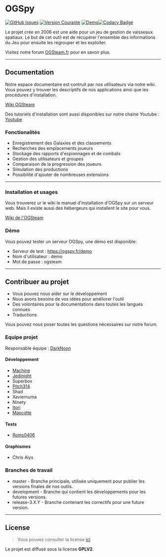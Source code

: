 # OGSpy

[![GitHub Issues](https://img.shields.io/github/issues/OGSTeam/ogspy.svg)](https://github.com/OGSTeam/ogspy/issues) [![Version Courante](https://img.shields.io/badge/version-3.3.7-green.svg)](https://github.com/OGSTeam/ogspy) [![Demo](https://img.shields.io/badge/demo-online-green.svg)](http://ogspy.fr/demo)[![Codacy Badge](https://api.codacy.com/project/badge/Grade/e15bf326567d45c3aea25192f46aa596)](https://www.codacy.com/app/OGSteam/ogspy?utm_source=github.com&amp;utm_medium=referral&amp;utm_content=OGSteam/ogspy&amp;utm_campaign=Badge_Grade)

Le projet crée en 2006 est une aide pour un jeu de gestion de vaisseaux spatiaux.
Le but de cet outil est de récupérer l'ensemble des informations du Jeu pour ensuite les regrouper et les exploiter.

Visitez notre forum [OGSteam.fr](https://forum.ogsteam.eu) pour en savoir plus.

---

## Documentation

Notre espace documentaire est contruit par nos utilisateurs via notre wiki. Vous pouvez y trouver les descriptifs de nos applications ainsi que les procédures d'installation.

[Wiki OGSteam](https://wiki.ogsteam.eu)

Des tutoriels d'installation sont aussi disponibles sur notre chaine Youtube : [Youtube](https://www.youtube.com/playlist?list=PLF1RvCcSTS6M28sPpadlerKcuwhhTBtrQ)

### Fonctionalités
-    Enregistrement des Galaxies et des classements
-    Recherches des emplacements joueurs
-    Stockage des rapports d'espionnages et de combats
-    Gestion des utilisateurs et groupes
-    Comparaison de la progression des joueurs
-    Simulation des productions
-    Possibilité d'ajouter de nombreuses extensions

---

### Installation et usages
Vous trouverez ur le wiki le manuel d'installation d'OGSpy sur un serveur web. Mais il existe aussi des hébergeurs qui installent le site pour vous.

[Wiki de l'OGSteam](https://wiki.ogsteam.eu/doku.php)

### Démo
Vous pouvez tester un serveur OGSpy, une démo est disponible:

-    Serveur de test : https://ogspy.fr/demo
-    Nom d'utilisateur : demo
-    Mot de passe : ogsteam

---

## Contribuer au projet

-    Vous pouvez nous aider sur le développement
-    Nous avons besoins de vos idées pour améliorer l'outil
-    Des volontaires pour la documentations dans toutes les langues connues
-    Traductions

Vous pouvez nous poser toutes les questions nécessaires sur notre forum.

### Equipe projet

Responsable équipe : [DarkNoon](https://github.com/darknoon29)

#### Développement

-    [Machine](https://github.com/machine62)
-    [Jedinight](https://github.com/jedi-night)
-    Superbox 
-    [Pitch314](https://github.com/pitch314)
-    Shad
-    Xaviernuma
-    Ninety
-    [Itori](https://github.com/Itori)
-    [Mascotte](https://github.com/mascotte88)

#### Tests

-    [Roms0406](https://github.com/Roms0406)

#### Graphismes

-    Chris Alys 

### Branches de travail

-   master - Branche principale, utilisée uniquement pour publier les versions finales de nos outils.
-   development - Branche qui contient les développements pour les futures versions.
-   release-3.X.Y - Branche contenant les correctifs pour une future version.

---
## License
>Vous pouvez consulter la license [ici](https://github.com/OGSTeam/ogspy/blob/master/LICENSE)

Le projet est diffusé sous la license **GPLV2**.

